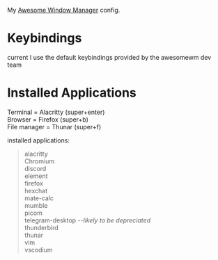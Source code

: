 My [Awesome Window Manager](https://awesomewm.org/) config.

# Keybindings
current I use the default keybindings provided by the awesomewm dev team

# Installed Applications
Terminal = Alacritty (super+enter)  
Browser = Firefox (super+b)  
File manager = Thunar (super+f)

installed applications:  
> alacritty  
Chromium  
discord  
element  
firefox  
hexchat  
mate-calc  
mumble  
picom  
telegram-desktop *--likely to be depreciated*  
thunderbird  
thunar  
vim  
vscodium  
